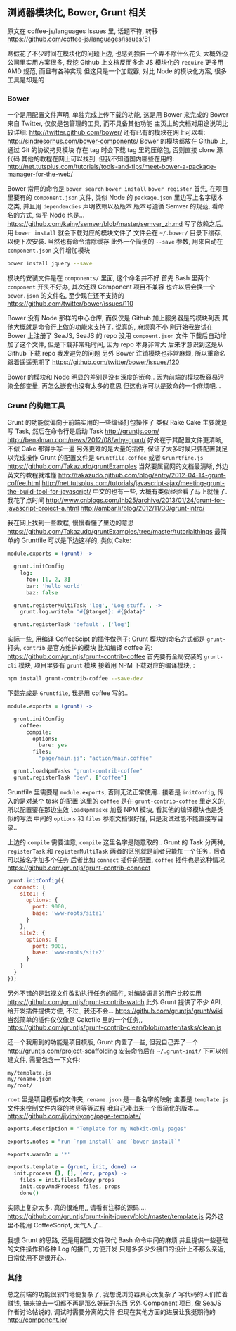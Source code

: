 
浏览器模块化, Bower, Grunt 相关
------

原文在 coffee-js/languages Issues 里, 话题不符, 转移
https://github.com/coffee-js/languages/issues/51

寒假花了不少时间在模块化的问题上边, 也感到独自一个弄不除什么花头
大概外边公司里实用方案很多, 我挖 Github 上文档反而多余
JS 模块化的 `require` 更多用 AMD 规范, 而且有各种实现
但这只是一个加载器, 对比 Node  的模块化方案, 很多工具是却是的

### Bower

一个是用配置文件声明, 单独完成上传下载的功能, 这是用 Bower 来完成的
Bower 来自 Twitter, 仅仅是包管理的工具, 而不具备其他功能
主页上的文档对用途说明比较详细: http://twitter.github.com/bower/
还有已有的模块在网上可以看: http://sindresorhus.com/bower-components/
Bower 的模块都放在 Github 上, 通过 Git 的协议拷贝模块
存在 tag 时会下载 tag 里的压缩包, 否则直接 clone 源代码
其他的教程在网上可以找到, 但我不知道国内哪些在用的:
http://net.tutsplus.com/tutorials/tools-and-tips/meet-bower-a-package-manager-for-the-web/

Bower 常用的命令是 `bower search` `bower install` `bower register`
首先, 在项目里要有的 `component.json` 文件, 类似 Node 的 `package.json`
里边写上名字版本之类, 并且用 `dependencies` 声明依赖以及版本
版本号遵循 Semver 的规范, 看命名的方式, 似乎 Node 也是...
https://github.com/kainy/semver/blob/master/semver_zh.md
写了依赖之后, 用 `bower install` 就会下载对应的模块文件了
文件会在 `~/.bower/` 目录下缓存, 以便下次安装. 当然也有命令清除缓存
此外一个简便的 `--save` 参数, 用来自动在 `component.json`  文件增加模块

```bash
bower install jquery --save
```

模块的安装文件是在 `components/` 里面, 这个命名并不好
首先 Bash 里两个 `component` 开头不好办, 其次还跟 Component 项目不兼容
也许以后会换一个 `bower.json` 的文件名, 至少现在还不支持的
https://github.com/twitter/bower/issues/110

Bower 没有 Node 那样的中心仓库, 而仅仅是 Github 加上服务器是的模块列表
其他大概就是命令行上做的功能来支持了. 说真的, 麻烦真不小
刚开始我尝试在 Bower 上注册了 SeaJS, SeaJS 的 repo 没用 `compoent.json` 文件
下载后自动增加了这个文件, 但是下载非常耗时间, 因为 repo 本身非常大
后来才意识到这是从 Github 下载 repo 我发避免的问题
另外 Bower 注销模块也非常麻烦, 所以重命名跟着遥遥无期了
https://github.com/twitter/bower/issues/120

Bower 的模块和 Node 明显的差别是没有深度的嵌套..
因为前端的模块极容易污染全部变量, 再怎么嵌套也没有太多的意思
但这也许可以是致命的一个麻烦吧...

### Grunt 的构建工具

Grunt 的功能就偏向于前端实用的一些编译打包操作了
类似 Rake Cake 主要就是写 Task, 然后在命令行是启动 Task
http://gruntjs.com/
http://benalman.com/news/2012/08/why-grunt/
好处在于其配置文件更清晰, 不似 Cake 都得手写一遍
另外更难的是大量的插件, 保证了大多时候只要配置就足以完成操作
Grunt 的配置文件是 `Gruntfile.coffee` 或者 `Grunrtfine.js`
https://github.com/Takazudo/gruntExamples
当然要属官网的文档最清晰, 外边英文的教程就难懂
http://takazudo.github.com/blog/entry/2012-04-14-grunt-coffee.html
http://net.tutsplus.com/tutorials/javascript-ajax/meeting-grunt-the-build-tool-for-javascript/
中文的也有一些, 大概有类似经验看了马上就懂了. 我花了点时间
http://www.cnblogs.com/lhb25/archive/2013/01/24/grunt-for-javascript-project-a.html
http://ambar.li/blog/2012/11/30/grunt-intro/

我在网上找到一些教程, 慢慢看懂了里边的意思
https://github.com/Takazudo/gruntExamples/tree/master/tutorialthings
最简单的 Gruntfile 可以是下边这样的, 类似 Cake:

```coffee
module.exports = (grunt) ->

  grunt.initConfig
    log:
      foo: [1, 2, 3]
      bar: 'hello world'
      baz: false

  grunt.registerMultiTask 'log', 'Log stuff.', ->
    grunt.log.writeln "#{@target}: #{@data}"

  grunt.registerTask 'default', ['log']
```

实际一些, 用编译 CoffeeScipt 的插件做例子:
Grunt 模块的命名方式都是 `grunt-` 打头, `contrib` 是官方维护的模块
比如编译 coffee 的: https://github.com/gruntjs/grunt-contrib-coffee
首先要有全局安装的 `grunt-cli` 模块, 项目里要有 `grunt` 模块
接着用 NPM 下载对应的编译模块, :

```bash
npm install grunt-contrib-coffee --save-dev
```

下载完成是 `Gruntfile`, 我是用 coffee 写的..

```coffee
module.exports = (grunt) ->

  grunt.initConfig
    coffee:
      compile:
        options:
          bare: yes
        files:
          "page/main.js": "action/main.coffee"

  grunt.loadNpmTasks "grunt-contrib-coffee"
  grunt.registerTask "dev", ["coffee"]
```

Gruntfile 里需要是 `module.exports`, 否则无法正常使用..
接着是 `initConfig`, 传入的是对某个 task 的配置
这里的 `coffee` 是在 `grunt-contrib-coffee` 里定义的, 所以配置要在那边生效
`loadNpmTasks` 加载 NPM 模块, 看其他的编译模块也是类似的写法
中间的 `options` 和 `files` 参照文档很好懂, 只是没试过能不能直接写目录..

上边的 `compile` 需要注意, `compile` 这里名字是随意取的..
Grunt 的 Task 分两种, `registerTask` 和 `registerMultiTask`
两者的区别就是前者只能加一个任务.. 后者可以按名字加多个任务
后者比如  `connect` 插件的配置, `coffee` 插件也是这种情况
https://github.com/gruntjs/grunt-contrib-connect

```js
grunt.initConfig({
  connect: {
    site1: {
      options: {
        port: 9000,
        base: 'www-roots/site1'
      }
    },
    site2: {
      options: {
        port: 9001,
        base: 'www-roots/site2'
      }
    }
  }
});
```

另外不错的是监视文件改动执行任务的插件, 对编译语言的用户比较实用
https://github.com/gruntjs/grunt-contrib-watch
此外 Grunt 提供了不少 API, 给开发插件提供方便, 不过,, 我还不会...
https://github.com/gruntjs/grunt/wiki
当然简单的插件仅仅像是 Cakefile 里的一个任务,,
https://github.com/gruntjs/grunt-contrib-clean/blob/master/tasks/clean.js

还一个我用到的功能是项目模版, Grunt 内置了一些, 但我自己弄了一个
http://gruntjs.com/project-scaffolding
安装命令后在 `~/.grunt-init/` 下可以创建文件, 需要包含一下文件:

```
my/template.js
my/rename.json
my/root/
```

`root` 里是项目模版的文件夹, `rename.json` 是一些名字的映射
主要是 `template.js` 文件来控制文件内容的拷贝等等过程
我自己凑出来一个很简化的版本... https://github.com/jiyinyiyong/page-template/

```coffee
exports.description = "Template for my Webkit-only pages"

exports.notes = "run `npm install` and `bower install`"

exports.warnOn = '*'

exports.template = (grunt, init, done) ->
  init.process {}, [], (err, props) ->
    files = init.filesToCopy props
    init.copyAndProcess files, props
    done()
```

实际上复杂太多. 真的很难用,, 请看有注释的源码....
https://github.com/gruntjs/grunt-init-jquery/blob/master/template.js
另外这里不能用 CoffeeScript, 太气人了...

我想 Grunt 的思路, 还是用配置文件取代 Bash 命令中间的麻烦
并且提供一些基础的文件操作和各种 Log 的接口, 方便开发
只是多多少少接口的设计上不那么亲近, 日常使用不是很开心..

### 其他

总之前端的功能很邪门地便复杂了, 我想说浏览器真心太复杂了
写代码的人们忙着赚钱, 搞来搞去一切都不再是那么好玩的东西
另外 Component 项目, 像 SeaJS 作者讨论帖说的, 调试时需要分离的文件
但现在其他方面的进展让我挺期待的 http://component.io/
